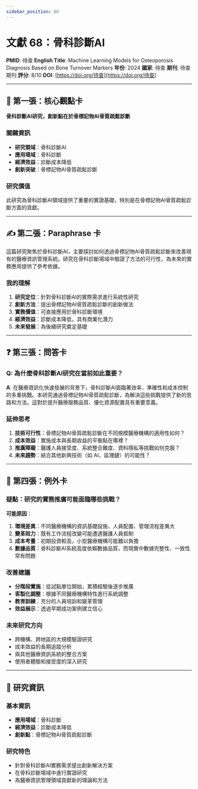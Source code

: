 ```yaml
---
sidebar_position: 68
---
```


# 文獻 68：骨科診斷AI

**PMID**: 待查
**English Title**: Machine Learning Models for Osteoporosis Diagnosis Based on Bone Turnover Markers
**年份**: 2024
**國家**: 待查
**期刊**: 待查期刊
**評分**: 8/10
**DOI**: [https://doi.org/待查](https://doi.org/待查)

---

## 📌 第一張：核心觀點卡

**骨科診斷AI研究，創新點在於骨標記物AI骨質疏鬆診斷**

### 關鍵資訊
- **研究領域**：骨科診斷AI
- **應用場域**：骨科診斷
- **經濟效益**：診斷成本降低
- **創新突破**：骨標記物AI骨質疏鬆診斷

### 研究價值
此研究為骨科診斷AI領域提供了重要的實證基礎，特別是在骨標記物AI骨質疏鬆診斷方面的貢獻。

---

## ✍️ 第二張：Paraphrase 卡

這篇研究聚焦於骨科診斷AI，主要探討如何透過骨標記物AI骨質疏鬆診斷來改善現有的醫療資訊管理系統。研究在骨科診斷場域中驗證了方法的可行性，為未來的實務應用提供了參考依據。

### 我的理解
1. **研究定位**：針對骨科診斷AI的實際需求進行系統性研究
2. **創新方法**：提出骨標記物AI骨質疏鬆診斷的創新做法
3. **實務價值**：可直接應用於骨科診斷環境
4. **經濟效益**：診斷成本降低，具有商業化潛力
5. **未來發展**：為後續研究奠定基礎

---

## ❓ 第三張：問答卡

### Q: 為什麼骨科診斷AI研究在當前如此重要？

**A**: 在醫療資訊化快速發展的背景下，骨科診斷AI面臨著效率、準確性和成本控制的多重挑戰。本研究通過骨標記物AI骨質疏鬆診斷，為解決這些挑戰提供了新的思路和方法。這對於提升醫療服務品質、優化資源配置具有重要意義。

### 延伸思考
1. **技術可行性**：骨標記物AI骨質疏鬆診斷在不同規模醫療機構的適用性如何？
2. **成本效益**：實施成本與長期收益的平衡點在哪裡？
3. **推廣障礙**：醫護人員接受度、系統整合難度、資料隱私等挑戰如何克服？
4. **未來趨勢**：結合其他新興技術（如 AI、區塊鏈）的可能性？

---

## 🤔 第四張：例外卡

### 疑點：研究的實務推廣可能面臨哪些挑戰？

**可能原因**：
1. **環境差異**：不同醫療機構的資訊基礎設施、人員配置、管理流程差異大
2. **變革阻力**：既有工作流程改變可能遭遇醫護人員抵制
3. **成本考量**：初期投資較高，小型醫療機構可能難以負擔
4. **數據品質**：骨科診斷AI系統高度依賴數據品質，而現實中數據完整性、一致性常有問題

### 改善建議
- **分階段實施**：從試點單位開始，累積經驗後逐步推廣
- **客製化調整**：根據不同醫療機構特性進行系統調整
- **教育訓練**：充分的人員培訓和變革管理
- **效益展示**：透過早期成功案例建立信心

### 未來研究方向
- 跨機構、跨地區的大規模驗證研究
- 成本效益的長期追蹤分析
- 與其他醫療資訊系統的整合方案
- 使用者體驗和接受度的深入研究

---

## 📄 研究資訊

### 基本資訊
- **應用場域**：骨科診斷
- **經濟效益**：診斷成本降低
- **創新點**：骨標記物AI骨質疏鬆診斷

### 研究特色
- 針對骨科診斷AI實務需求提出創新解決方案
- 在骨科診斷場域中進行實證研究
- 為醫療資訊管理領域貢獻新的理論和方法
